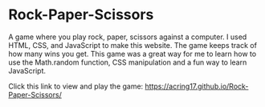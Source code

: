 # Rock-Paper-Scissors
A game where you play rock, paper, scissors against a computer.
I used HTML, CSS, and JavaScript to make this website.
The game keeps track of how many wins you get.
This game was a great way for me to learn how to use the Math.random function, CSS manipulation and a fun way to learn JavaScript.

Click this link to view and play the game: https://acring17.github.io/Rock-Paper-Scissors/
